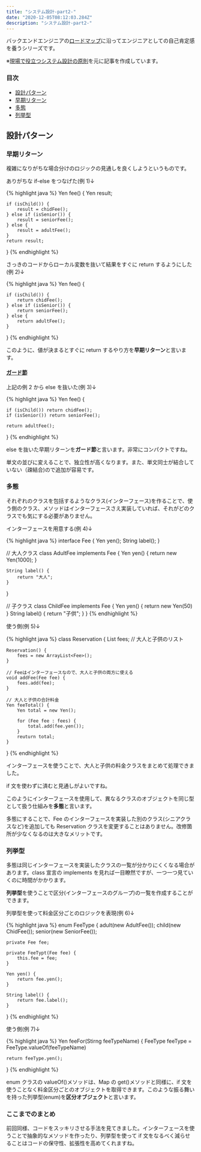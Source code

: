 ```yaml
---
title: "システム設計-part2-"
date: "2020-12-05T08:12:03.284Z"
description: "システム設計-part2-"
---
```


バックエンドエンジニアの[ロードマップ][ロードマップ]に沿ってエンジニアとしての自己肯定感を養うシリーズです。

※[現場で役立つシステム設計の原則][現場で役立つシステム設計の原則]を元に記事を作成しています。

### 目次

- [設計パターン](#設計パターン)
- [早期リターン](#早期リターン)
- [多態](#多態)
- [列挙型](#列挙型)

## 設計パターン

### 早期リターン

複雑になりがちな場合分けのロジックの見通しを良くしようというものです。

ありがちな if-else をつなげた(例 1)↓

{% highlight java %}
Yen fee() {
Yen result;

    if (isChild()) {
    	result = chidFee();
    } else if (isSenior()) {
    	result = seniorFee();
    } else {
    	result = adultFee();
    }
    return result;

}
{% endhighlight %}

さっきのコードからローカル変数を抜いて結果をすぐに return するようにした(例 2)↓

{% highlight java %}
Yen fee() {

    if (isChild()) {
    	return chidFee();
    } else if (isSenior()) {
    	return seniorFee();
    } else {
    	return adultFee();
    }

}
{% endhighlight %}

このように、値が決まるとすぐに return するやり方を**早期リターン**と言います。

#### <u>ガード節</u>

上記の例 2 から else を抜いた(例 3)↓

{% highlight java %}
Yen fee() {

    if (isChild()) return chidFee();
    if (isSenior()) return seniorFee();

    return adultFee();

}
{% endhighlight %}

else を抜いた早期リターンを**ガード節**と言います。非常にコンパクトですね。

単文の並びに変えることで、独立性が高くなります。また、単文同士が結合していない（疎結合)ので追加が容易です。

### 多態

それぞれのクラスを包括するようなクラス(インターフェース)を作ることで、使う側のクラス、メソッドはインターフェースさえ実装していれば、それがどのクラスでも気にする必要がありません。

インターフェースを用意する(例 4)↓

{% highlight java %}
interface Fee {
Yen yen();
String label();
}

// 大人クラス
class AdultFee implements Fee {
Yen yen() {
return new Yen(1000);
}

    String label() {
    	return "大人";
    }

}

// 子クラス
class ChildFee implements Fee {
Yen yen() {
return new Yen(50)
}
String label() {
return "子供";
}
}
{% endhighlight %}

使う側(例 5)↓

{% highlight java %}
class Reservation {
List<Fee> fees; // 大人と子供のリスト

    Reservation() {
    	fees = new ArrayList<Fee>();
    }

    // Feeはインターフェースなので、大人と子供の両方に使える
    void addFee(Fee fee) {
    	fees.add(fee);
    }

    // 大人と子供の合計料金
    Yen feeTotal() {
    	Yen total = new Yen();

    	for (Fee fee : fees) {
    		total.add(fee.yen());
    	}
    	reuturn total;
    }

}
{% endhighlight %}

インターフェースを使うことで、大人と子供の料金クラスをまとめて処理できました。

if 文を使わずに済むと見通しがよいですね。

このようにインターフェースを使用して、異なるクラスのオブジェクトを同じ型として扱う仕組みを**多態**と言います。

多態にすることで、Fee のインターフェースを実装した別のクラス(シニアクラスなど)を追加しても Reservation クラスを変更することはありません。改修箇所が少なくなるのは大きなメリットです。

### 列挙型

多態は同じインターフェースを実装したクラスの一覧が分かりにくくなる場合があります。class 宣言の implements を見れば一目瞭然ですが、一つ一つ見ていくのに時間がかかります。

**列挙型**を使うことで区分(インターフェースのグループ)の一覧を作成することができます。

列挙型を使って料金区分ごとのロジックを表現(例 6)↓

{% highlight java %}
enum FeeType {
adult(new AdultFee());
child(new ChidFee());
senior(new SeniorFee());

    private Fee fee;

    private FeeTypt(Fee fee) {
    	this.fee = fee;
    }

    Yen yen() {
    	return fee.yen();
    }

    String label() {
    	return fee.label();
    }

}
{% endhighlight %}

使う側(例 7)↓

{% highlight java %}
Yen feeFor(Stirng feeTypeName) {
FeeType feeType = FeeType.valueOf(feeTypeName)

    return feeType.yen();

}
{% endhighlight %}

enum クラスの valueOf()メソッドは、Map の get()メソッドと同様に、if 文を使うことなく料金区分ごとのオブジェクトを取得できます。このような振る舞いを持った列挙型(enum)を**区分オブジェクト**と言います。

### ここまでのまとめ

前回同様、コードをスッキリさせる手法を見てきました。インターフェースを使うことで抽象的なメソッドを作ったり、列挙型を使って if 文をなるべく減らせることはコードの保守性、拡張性を高めてくれますね。

[ロードマップ]: https://github.com/kamranahmedse/developer-roadmap#back-end-roadmap
[現場で役立つシステム設計の原則]: https://www.amazon.co.jp/%E7%8F%BE%E5%A0%B4%E3%81%A7%E5%BD%B9%E7%AB%8B%E3%81%A4%E3%82%B7%E3%82%B9%E3%83%86%E3%83%A0%E8%A8%AD%E8%A8%88%E3%81%AE%E5%8E%9F%E5%89%87-%E5%A4%89%E6%9B%B4%E3%82%92%E6%A5%BD%E3%81%A7%E5%AE%89%E5%85%A8%E3%81%AB%E3%81%99%E3%82%8B%E3%82%AA%E3%83%96%E3%82%B8%E3%82%A7%E3%82%AF%E3%83%88%E6%8C%87%E5%90%91%E3%81%AE%E5%AE%9F%E8%B7%B5%E6%8A%80%E6%B3%95-%E5%A2%97%E7%94%B0-%E4%BA%A8/dp/477419087X
